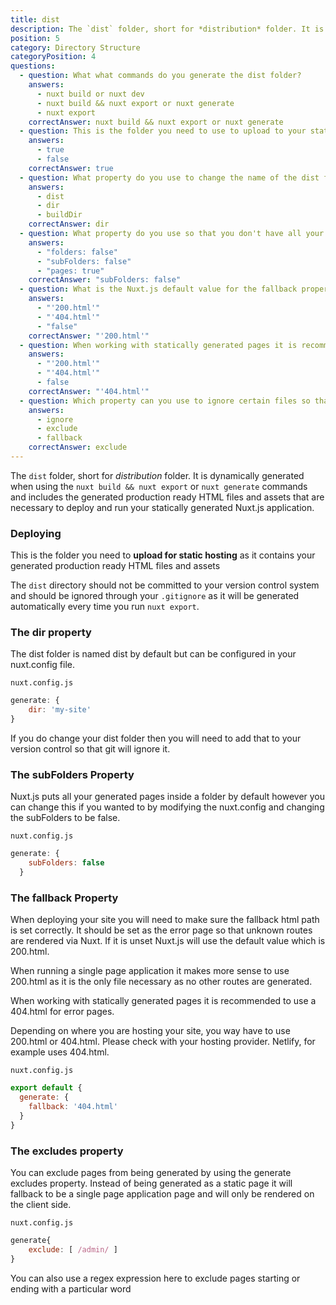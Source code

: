 ```yaml
---
title: dist
description: The `dist` folder, short for *distribution* folder. It is dynamically generated when using the `nuxt build && nuxt export` or `nuxt generate` commands and includes the generated production ready HTML files and assets that are necessary to deploy and run your statically generated Nuxt.js application.
position: 5
category: Directory Structure
categoryPosition: 4
questions:
  - question: What what commands do you generate the dist folder?
    answers:
      - nuxt build or nuxt dev
      - nuxt build && nuxt export or nuxt generate
      - nuxt export
    correctAnswer: nuxt build && nuxt export or nuxt generate
  - question: This is the folder you need to use to upload to your static site hosting
    answers:
      - true
      - false
    correctAnswer: true
  - question: What property do you use to change the name of the dist folder?
    answers:
      - dist
      - dir
      - buildDir
    correctAnswer: dir
  - question: What property do you use so that you don't have all your generated pages in a folder?
    answers:
      - "folders: false"
      - "subFolders: false"
      - "pages: true"
    correctAnswer: "subFolders: false"
  - question: What is the Nuxt.js default value for the fallback property?
    answers:
      - "'200.html'"
      - "'404.html'"
      - "false"
    correctAnswer: "'200.html'"
  - question: When working with statically generated pages it is recommended to use which file for the error pages?
    answers:
      - "'200.html'"
      - "'404.html'"
      - false
    correctAnswer: "'404.html'"
  - question: Which property can you use to ignore certain files so that they are not statically generated?
    answers:
      - ignore
      - exclude
      - fallback
    correctAnswer: exclude
---
```


The `dist` folder, short for *distribution* folder. It is dynamically generated when using the `nuxt build && nuxt export` or `nuxt generate` commands and includes the generated production ready HTML files and assets that are necessary to deploy and run your statically generated Nuxt.js application.

### Deploying

This is the folder you need to **upload for static hosting** as it contains your generated production ready HTML files and assets

<base-alert> 

The `dist` directory should not be committed to your version control system and should be ignored through your `.gitignore` as it will be generated automatically every time you run `nuxt export`.

</base-alert>

### The dir property

The dist folder is named dist by default but can be configured in your nuxt.config file.

`nuxt.config.js`

```js
generate: {
	dir: 'my-site'
}
```

<base-alert> 

If you do change your dist folder then you will need to add that to your version control so that git will ignore it.

</base-alert>

### The subFolders Property

Nuxt.js puts all your generated pages inside a folder by default however you can change this if you wanted to by modifying the nuxt.config and changing the subFolders to be false.

`nuxt.config.js`

```js
generate: {
    subFolders: false
  }
```

### The fallback Property

When deploying your site you will need to make sure the fallback html path is set correctly. It should be set as the error page so that unknown routes are rendered via Nuxt. If it is unset Nuxt.js will use the default value which is 200.html. 

When running a single page application it makes more sense to use 200.html as it is the only file necessary as no other routes are generated. 

When working with statically generated pages it is recommended to use a 404.html for error pages. 

<base-alert> 

Depending on where you are hosting your site, you way have to use 200.html or 404.html. Please check with your hosting provider. Netlify, for example uses 404.html.

</base-alert>

`nuxt.config.js`

```js
export default {
  generate: {
    fallback: '404.html'
  }
}
```

### The excludes property

You can exclude pages from being generated by using the generate excludes property. Instead of being generated as a static page it will fallback to be a single page application page and will only be rendered on the client side. 

`nuxt.config.js`

```js
generate{
	exclude: [ /admin/ ]
}
```

<base-alert type="info">

You can also use a regex expression here to exclude pages starting or ending with a particular word

</base-alert>

#

<quiz :questions="questions"></quiz>
